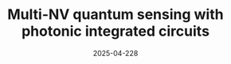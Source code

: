 ---
title: "Multi-NV quantum sensing with photonic integrated circuits"
collection: talks
type: "Poster Presentation"
permalink: /talks/BQIT25
venue: "Bristol Quantum Information Technologies (BQIT) Workshop"
date: 2025-04-228
location: "Bristol, United Kingdom"
---